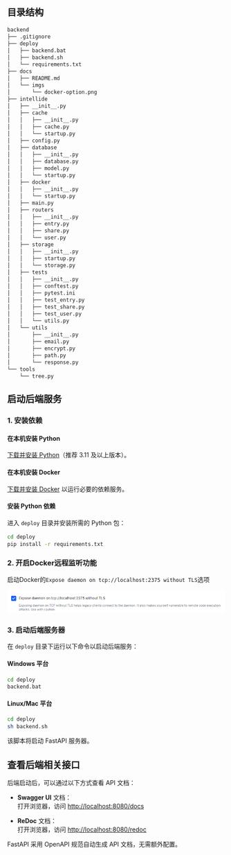 ## 目录结构

```text
backend
├── .gitignore
├── deploy
│   ├── backend.bat
│   ├── backend.sh
│   └── requirements.txt
├── docs
│   ├── README.md
│   └── imgs
│       └── docker-option.png
├── intellide
│   ├── __init__.py
│   ├── cache
│   │   ├── __init__.py
│   │   ├── cache.py
│   │   └── startup.py
│   ├── config.py
│   ├── database
│   │   ├── __init__.py
│   │   ├── database.py
│   │   ├── model.py
│   │   └── startup.py
│   ├── docker
│   │   ├── __init__.py
│   │   └── startup.py
│   ├── main.py
│   ├── routers
│   │   ├── __init__.py
│   │   ├── entry.py
│   │   ├── share.py
│   │   └── user.py
│   ├── storage
│   │   ├── __init__.py
│   │   ├── startup.py
│   │   └── storage.py
│   ├── tests
│   │   ├── __init__.py
│   │   ├── conftest.py
│   │   ├── pytest.ini
│   │   ├── test_entry.py
│   │   ├── test_share.py
│   │   ├── test_user.py
│   │   └── utils.py
│   └── utils
│       ├── __init__.py
│       ├── email.py
│       ├── encrypt.py
│       ├── path.py
│       └── response.py
└── tools
    └── tree.py
```

## 启动后端服务

### 1. 安装依赖

#### 在本机安装 Python

[下载并安装 Python](https://www.python.org/downloads/)（推荐 3.11 及以上版本）。

#### 在本机安装 Docker

[下载并安装 Docker](https://www.docker.com/) 以运行必要的依赖服务。

#### 安装 Python 依赖

进入 `deploy` 目录并安装所需的 Python 包：

```sh
cd deploy
pip install -r requirements.txt
```

### 2. 开启Docker远程监听功能

启动Docker的`Expose daemon on tcp://localhost:2375 without TLS`选项

![docker-option](./imgs/docker-option.png)

### 3. 启动后端服务器

在 `deploy` 目录下运行以下命令以启动后端服务：

#### Windows 平台

```sh
cd deploy
backend.bat
```

#### Linux/Mac 平台

```sh
cd deploy
sh backend.sh
```

该脚本将启动 FastAPI 服务器。

## 查看后端相关接口

后端启动后，可以通过以下方式查看 API 文档：

- **Swagger UI** 文档：  
  打开浏览器，访问 [http://localhost:8080/docs](http://localhost:8080/docs)

- **ReDoc** 文档：  
  打开浏览器，访问 [http://localhost:8080/redoc](http://localhost:8080/redoc)

FastAPI 采用 OpenAPI 规范自动生成 API 文档，无需额外配置。
